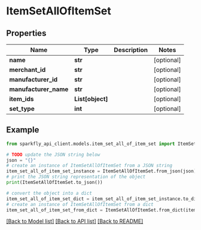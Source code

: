# ItemSetAllOfItemSet


## Properties

Name | Type | Description | Notes
------------ | ------------- | ------------- | -------------
**name** | **str** |  | [optional] 
**merchant_id** | **str** |  | [optional] 
**manufacturer_id** | **str** |  | [optional] 
**manufacturer_name** | **str** |  | [optional] 
**item_ids** | **List[object]** |  | [optional] 
**set_type** | **int** |  | [optional] 

## Example

```python
from sparkfly_api_client.models.item_set_all_of_item_set import ItemSetAllOfItemSet

# TODO update the JSON string below
json = "{}"
# create an instance of ItemSetAllOfItemSet from a JSON string
item_set_all_of_item_set_instance = ItemSetAllOfItemSet.from_json(json)
# print the JSON string representation of the object
print(ItemSetAllOfItemSet.to_json())

# convert the object into a dict
item_set_all_of_item_set_dict = item_set_all_of_item_set_instance.to_dict()
# create an instance of ItemSetAllOfItemSet from a dict
item_set_all_of_item_set_from_dict = ItemSetAllOfItemSet.from_dict(item_set_all_of_item_set_dict)
```
[[Back to Model list]](../README.md#documentation-for-models) [[Back to API list]](../README.md#documentation-for-api-endpoints) [[Back to README]](../README.md)


